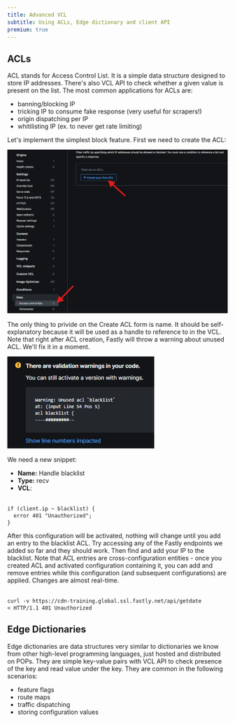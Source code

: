 ```yaml
---
title: Advanced VCL
subtitle: Using ACLs, Edge dictionary and client API
premium: true
---
```


## ACLs

ACL stands for Access Control List. It is a simple data structure designed to store IP addresses. There's also VCL API to check whether a given value is present on the list. The most common applications for ACLs are:
* banning/blocking IP 
* tricking IP to consume fake response (very useful for scrapers!)
* origin dispatching per IP
* whitilisting IP (ex. to never get rate limiting)

Let's implement the simplest block feature. First we need to create the ACL:

![Create ACL](../../../public/lesson8/create-acl.png)

The only thing to privide on the Create ACL form is name. It should be self-explanatory because it will be used as a handle to reference to in the VCL. Note that right after ACL creation, Fastly will throw a warning about unused ACL. We'll fix it in a moment.

![Warning](../../../public/lesson8/warning.png)

We need a new snippet:
* **Name:** Handle blacklist
* **Type:** recv
* **VCL**:

```varnish

if (client.ip ~ blacklist) {
  error 401 "Unauthorized";
}
```

After this configuration will be activated, nothing will change until you add an entry to the blacklist ACL. Try accessing any of the Fastly endpoints we added so far and they should work. Then find and add your IP to the blacklist. Note that ACL entries are cross-configuration entities - once you created ACL and activated configuration containing it, you can add and remove entries while this configuration (and subsequent configurations) are applied. Changes are almost real-time.

```varnish

curl -v https://cdn-training.global.ssl.fastly.net/api/getdate
< HTTP/1.1 401 Unauthorized
```

## Edge Dictionaries

Edge dictionaries are data structures very similar to dictionaries we know from other high-level programming languages, just hosted and distributed on POPs. They are simple key-value pairs with VCL API to check presence of the key and read value under the key. They are common in the following scenarios:
* feature flags
* route maps
* traffic dispatching
* storing configuration values